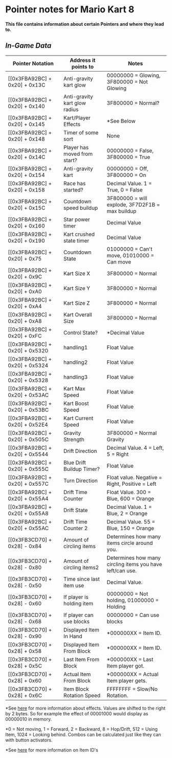 # Pointer notes for Mario Kart 8

#### This file contains information about certain Pointers and where they lead to.

## _In-Game Data_
|  Pointer Notation            | Address it points to    |          Notes
|------------------------------|-------------------------|----------------------
|[[0x3FBA92BC] + 0x20] + 0x13C |Anti-gravity kart glow   |00000000 = Glowing, 3F800000 = Not Glowing
|[[0x3FBA92BC] + 0x20] + 0x140 |Anti-gravity kart glow radius|3F800000 = Normal?
|[[0x3FBA92BC] + 0x20] + 0x145 |Kart/Player Effects      |*See Below
|[[0x3FBA92BC] + 0x20] + 0x148 |Timer of some sort       |None
|[[0x3FBA92BC] + 0x20] + 0x14C |Player has moved from start?|00000000 = False, 3F800000 = True
|[[0x3FBA92BC] + 0x20] + 0x154 |Anti-gravity kart        |00000000 = Off, 3F800000 = On
|[[0x3FBA92BC] + 0x20] + 0x158 |Race has started?        |Decimal Value. 1 = True, 0 = False
|[[0x3FBA92BC] + 0x20] + 0x15C |Countdown speed buildup  |3F800000 = will explode, 3F7D2F1B = max buildup
|[[0x3FBA92BC] + 0x20] + 0x160 |Star power timer         |Decimal Value
|[[0x3FBA92BC] + 0x20] + 0x190 |Kart crushed state timer |Decimal Value
|[[0x3FBA92BC] + 0x20] + 0x75  |Countdown State          |01000000 = Can't move, 01010000 = Can move
|[[0x3FBA92BC] + 0x20] + 0x9C  |Kart Size X              |3F800000 = Normal
|[[0x3FBA92BC] + 0x20] + 0xA0  |Kart Size Y              |3F800000 = Normal
|[[0x3FBA92BC] + 0x20] + 0xA4  |Kart Size Z              |3F800000 = Normal
|[[0x3FBA92BC] + 0x20] + 0xA8  |Kart Overall Size        |3F800000 = Normal
|[[0x3FBA92BC] + 0x20] + 0xFC  |Control State?           |*Decimal Value
|[[0x3FBA92BC] + 0x20] + 0x5320|handling1                |Float Value
|[[0x3FBA92BC] + 0x20] + 0x5324|handling2                |Float Value
|[[0x3FBA92BC] + 0x20] + 0x5328|handling3                |Float Value
|[[0x3FBA92BC] + 0x20] + 0x53AC|Kart Max Speed           |Float Value
|[[0x3FBA92BC] + 0x20] + 0x53BC|Kart Boost Speed         |Float Value
|[[0x3FBA92BC] + 0x20] + 0x52E4|Kart Current Speed       |Float Value
|[[0x3FBA92BC] + 0x20] + 0x505C|Gravity Strength         |3F800000 = Normal Gravity
|[[0x3FBA92BC] + 0x20] + 0x5544|Drift Direction          |Decimal Value. 4 = Left, 5 = Right
|[[0x3FBA92BC] + 0x20] + 0x555C|Blue Drift Buildup Timer?|Float Value
|[[0x3FBA92BC] + 0x20] + 0x557C|Turn Direction           |Float value. Negative = Right, Positive = Left
|[[0x3FBA92BC] + 0x20] + 0x55A4|Drift Time Counter       |Float Value. 300 = Blue, 600 = Orange
|[[0x3FBA92BC] + 0x20] + 0x55A8|Drift State              |Decimal Value. 1 = Blue, 2 = Orange
|[[0x3FBA92BC] + 0x20] + 0x55AC|Drift Time Counter 2     |Decimal Value. 55 = Blue, 150 = Orange
|[[0x3FB3CD70] + 0x28] - 0x84  |Amount of circling items |Determines how many items circle around you.
|[[0x3FB3CD70] + 0x28] - 0x80  |Amount of circling items2|Determines how many circling items you have left/can use.
|[[0x3FB3CD70] + 0x28] - 0x50  |Time since last item use |Decimal Value.
|[[0x3FB3CD70] + 0x28] - 0x60  |If player is holding item|00000000 = Not holding, 01000000 = Holding
|[[0x3FB3CD70] + 0x28] - 0x68  |If player can use blocks |00000000 = Can use blocks
|[[0x3FB3CD70] + 0x28] - 0x90  |Displayed Item In Hand   |*000000XX = Item ID.
|[[0x3FB3CD70] + 0x28] + 0x58  |Displayed Item From Block|*000000XX = Item ID.
|[[0x3FB3CD70] + 0x28] + 0x5C  |Last Item From Block     |*000000XX = Last Item player got.
|[[0x3FB3CD70] + 0x28] + 0x60  |Actual Item From Block   |*000000XX = Actual Item player gets.
|[[0x3FB3CD70] + 0x28] + 0x6C  |Item Block Rotation Speed|FFFFFFFF = Slow/No Rotation.

*See [here](https://github.com/Megabyte918/MK8-Cheat-Codes/blob/master/Player%20Effect%20Modifier%20%5BMegabyte918%5D) for more information about effects. Values are shifted to the right by 2 bytes. So for example the effect of 00001000 would display as 00000010 in memory.

*0 = Not moving, 1 = Forward, 2 = Backward, 8 = Hop/Drift, 512 = Using Item, 1024 = Looking behind.
 Combos can be calculated just like they can with button activators.
 
 *See [here](https://github.com/Megabyte918/MK8-Cheat-Codes/blob/master/Item%20Hack%20%5BFishguy6564%20%26%20MrEvil%5D) for more information on Item ID's
